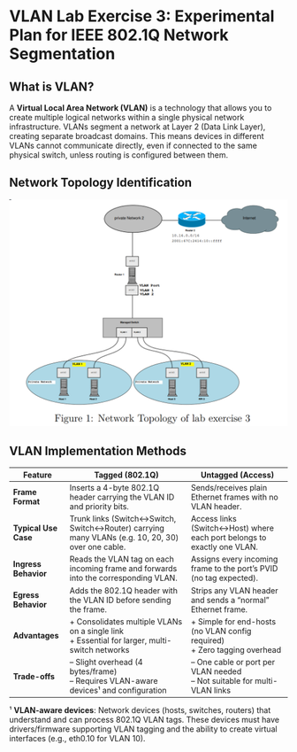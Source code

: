 # VLAN Lab Exercise 3: Experimental Plan for IEEE 802.1Q Network Segmentation

## What is VLAN?

A **Virtual Local Area Network (VLAN)** is a technology that allows you to create multiple logical networks within a single physical network infrastructure. VLANs segment a network at Layer 2 (Data Link Layer), creating separate broadcast domains. This means devices in different VLANs cannot communicate directly, even if connected to the same physical switch, unless routing is configured between them.

## Network Topology Identification

![alt text](image.png)

## VLAN Implementation Methods

| Feature               | Tagged (802.1Q)                                                                                      | Untagged (Access)                                                      |
|-----------------------|------------------------------------------------------------------------------------------------------|------------------------------------------------------------------------|
| **Frame Format**      | Inserts a 4-byte 802.1Q header carrying the VLAN ID and priority bits.                               | Sends/receives plain Ethernet frames with no VLAN header.              |
| **Typical Use Case**  | Trunk links (Switch↔Switch, Switch↔Router) carrying many VLANs (e.g. 10, 20, 30) over one cable.     | Access links (Switch↔Host) where each port belongs to exactly one VLAN. |
| **Ingress Behavior**  | Reads the VLAN tag on each incoming frame and forwards into the corresponding VLAN.                 | Assigns every incoming frame to the port’s PVID (no tag expected).      |
| **Egress Behavior**   | Adds the 802.1Q header with the VLAN ID before sending the frame.                                    | Strips any VLAN header and sends a “normal” Ethernet frame.             |
| **Advantages**        | + Consolidates multiple VLANs on a single link<br>+ Essential for larger, multi-switch networks     | + Simple for end-hosts (no VLAN config required)<br>+ Zero tagging overhead |
| **Trade-offs**        | – Slight overhead (4 bytes/frame)<br>– Requires VLAN-aware devices¹ and configuration                | – One cable or port per VLAN needed<br>– Not suitable for multi-VLAN links |

¹ **VLAN-aware devices**: Network devices (hosts, switches, routers) that understand and can process 802.1Q VLAN tags. These devices must have drivers/firmware supporting VLAN tagging and the ability to create virtual interfaces (e.g., eth0.10 for VLAN 10).

